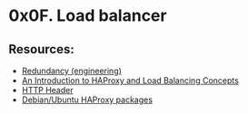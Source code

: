 # 0x0F. Load balancer

## Resources:
* [Redundancy (engineering)](https://en.wikipedia.org/wiki/Redundancy_%28engineering%29)
* [An Introduction to HAProxy and Load Balancing Concepts](https://www.digitalocean.com/community/tutorials/an-introduction-to-haproxy-and-load-balancing-concepts)
* [HTTP Header](https://www.techopedia.com/definition/27178/http-header)
* [Debian/Ubuntu HAProxy packages](https://haproxy.debian.net/)

